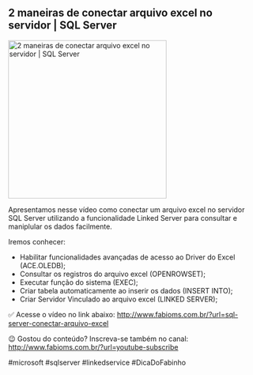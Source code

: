 ## 2 maneiras de conectar arquivo excel no servidor | SQL Server

<img src="https://fabioms.com.br/uploads/youtube/hWT6IPe6dZw.png" alt="2 maneiras de conectar arquivo excel no servidor | SQL Server" title="SQL Server" width="320"/>

Apresentamos nesse vídeo como conectar um arquivo excel no servidor SQL Server utilizando a funcionalidade Linked Server para consultar e maniplular os dados facilmente. 

Iremos conhecer:
- Habilitar funcionalidades avançadas de acesso ao Driver do Excel (ACE.OLEDB);
- Consultar os registros do arquivo excel (OPENROWSET);
- Executar função do sistema (EXEC);
- Criar tabela automaticamente ao inserir os dados (INSERT INTO);
- Criar Servidor Vinculado ao arquivo excel (LINKED SERVER);

✅ Acesse o vídeo no link abaixo:
http://www.fabioms.com.br/?url=sql-server-conectar-arquivo-excel

😉 Gostou do conteúdo? Inscreva-se também no canal:
http://www.fabioms.com.br/?url=youtube-subscribe

#microsoft #sqlserver #linkedservice #DicaDoFabinho